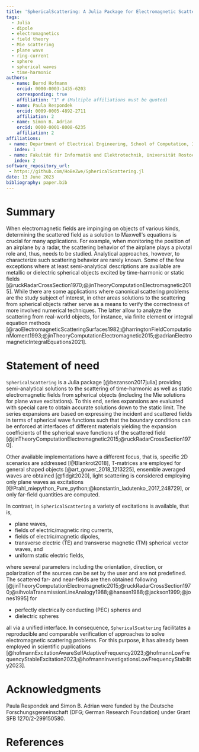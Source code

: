 ```yaml
---
title: 'SphericalScattering: A Julia Package for Electromagnetic Scattering from Spherical Objects'
tags:
  - Julia
  - dipole
  - electromagnetics
  - field theory
  - Mie scattering
  - plane wave
  - ring-current
  - sphere
  - spherical waves
  - time-harmonic
authors:
  - name: Bernd Hofmann
    orcid: 0000-0003-1435-6203
    corresponding: true
    affiliation: "1" # (Multiple affiliations must be quoted)
  - name: Paula Respondek
    orcid: 0009-0005-4892-2711
    affiliation: 2
  - name: Simon B. Adrian
    orcid: 0000-0001-8008-6235
    affiliation: 2
affiliations:
 - name: Department of Electrical Engineering, School of Computation, Information and Technology, Technical University of Munich, 80290 Munich, Germany
   index: 1
 - name: Fakultät für Informatik und Elektrotechnik, Universität Rostock, 18059 Rostock, Germany
   index: 2
software_repository_url:
 - https://github.com/HoBeZwe/SphericalScattering.jl
date: 13 June 2023
bibliography: paper.bib
---
```


# Summary   

When electromagnetic fields are impinging on objects of various kinds, determining the scattered field as a solution to Maxwell's equations is crucial for many applications.
For example, when monitoring the position of an airplane by a radar, the scattering behavior of the airplane plays a pivotal role and, thus, needs to be studied.
Analytical approaches, however, to characterize such scattering behavior are rarely known.
Some of the few exceptions where at least semi-analytical descriptions are available are metallic or dielectric spherical objects excited by time-harmonic or static fields [@ruckRadarCrossSection1970;@jinTheoryComputationElectromagnetic2015].
While there are some applications where canonical scattering problems are the study subject of interest, in other areas solutions to the scattering from spherical objects rather serve as a means to verify the correctness of more involved numerical techniques.
The latter allow to analyze the scattering from real-world objects, for instance, via finite element or integral equation methods [@raoElectromagneticScatteringSurfaces1982;@harringtonFieldComputationMoment1993;@jinTheoryComputationElectromagnetic2015;@adrianElectromagneticIntegralEquations2021].


# Statement of need

`SphericalScattering` is a Julia package [@bezanson2017julia] providing semi-analytical solutions to the scattering of time-harmonic as well as static electromagnetic fields from spherical objects (including the Mie solutions for plane wave excitations).
To this end, series expansions are evaluated with special care to obtain accurate solutions down to the static limit.
The series expansions are based on expressing the incident and scattered fields in terms of spherical wave functions such that the boundary conditions can be enforced at interfaces of different materials yielding the expansion coefficients of the spherical wave functions of the scattered field [@jinTheoryComputationElectromagnetic2015;@ruckRadarCrossSection1970]. 

Other available implementations have a different focus, that is, specific 2D scenarios are addressed [@Blankrot2018], T-matrices are employed for general shaped objects [@art_gower_2018_1213225], ensemble averaged waves are obtained [@fidgit2020], light scattering is considered employing only plane waves as excitations [@Prahl_miepython_Pure_python;@konstantin_ladutenko_2017_248729], or only far-field quantities are computed.

In contrast, in `SphericalScattering` a variety of excitations is available, that is,

- plane waves,
- fields of electric/magnetic ring currents,
- fields of electric/magnetic dipoles,
- transverse electric (TE) and transverse magnetic (TM) spherical vector waves, and
- uniform static electric fields,

where several parameters including the orientation, direction, or polarization of the sources can be set by the user and are not predefined.
The scattered far- and near-fields are then obtained following [@jinTheoryComputationElectromagnetic2015;@ruckRadarCrossSection1970;@sihvolaTransmissionLineAnalogy1988;@hansen1988;@jackson1999;@jones1995] for

- perfectly electrically conducting (PEC) spheres and
- dielectric spheres

all via a unified interface.
In consequence, `SphericalScattering` facilitates a reproducible and comparable verification of approaches to solve electromagnetic scattering problems.
For this purpose, it has already been employed in scientific puplications [@hofmannExcitationAwareSelfAdaptiveFrequency2023;@hofmannLowFrequencyStableExcitation2023;@hofmannInvestigationsLowFrequencyStability2023].


# Acknowledgments
Paula Respondek and Simon B. Adrian were funded by the Deutsche Forschungsgemeinschaft (DFG; German Research Foundation) under Grant SFB 1270/2-299150580.



# References